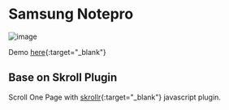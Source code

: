# Samsung Notepro
![image](https://github.com/Mistermoz/samsung-notepro/assets/3924030/8a509099-1635-4324-bba0-66abfcb0273c)

Demo [here](http://mistermoz.free.nf/?i=1){:target="_blank"}

## Base on Skroll Plugin
Scroll One Page with [skrollr](https://github.com/Prinzhorn/skrollr){:target="_blank"} javascript plugin.

